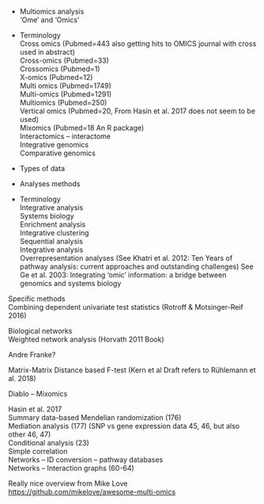 - Multiomics analysis   
‘Ome’ and ‘Omics’  

- Terminology  
Cross omics (Pubmed=443 also getting hits to OMICS journal with cross used in abstract)  
Cross-omics (Pubmed=33)  
Crossomics (Pubmed=1)  
X-omics (Pubmed=12)  
Multi omics (Pubmed=1749)  
Multi-omics (Pubmed=1291)  
Multiomics (Pubmed=250)  
Vertical omics (Pubmed=20, From Hasin et al. 2017 does not seem to be used)  
Mixomics (Pubmed=18 An R package)  
Interactomics – interactome  
Integrative genomics  
Comparative genomics  

- Types of data

- Analyses methods

- Terminology  
Integrative analysis  
Systems biology  
Enrichment analysis  
Integrative clustering  
Sequential analysis  
Integrative analysis  
Overrepresentation analyses (See Khatri et al. 2012: Ten Years of pathway analysis: current approaches and outstanding challenges)
See Ge et al. 2003: Integrating ‘omic’ information: a bridge between genomics and systems biology

Specific methods  
Combining dependent univariate test statistics (Rotroff & Motsinger-Reif 2016)

Biological networks  
Weighted network analysis (Horvath 2011 Book)

Andre Franke?

Matrix-Matrix Distance based F-test (Kern et al Draft refers to Rühlemann et al. 2018)

Diablo – Mixomics

Hasin et al. 2017  
Summary data-based Mendelian randomization (176)  
Mediation analysis (177) (SNP vs gene expression data 45, 46, but also other 46, 47)  
Conditional analysis (23)  
Simple correlation  
Networks – ID conversion – pathway databases  
Networks – Interaction graphs (60-64)  

Really nice overview from Mike Love  
https://github.com/mikelove/awesome-multi-omics




